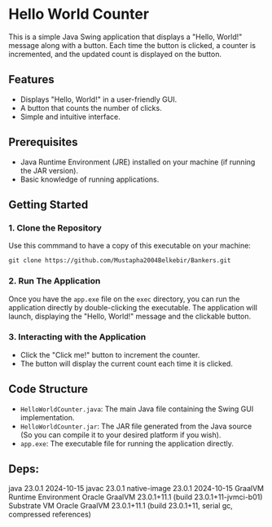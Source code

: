 
# Hello World Counter

This is a simple Java Swing application that displays a "Hello, World!" message along with a button. Each time the button is clicked, a counter is incremented, and the updated count is displayed on the button.

## Features

- Displays "Hello, World!" in a user-friendly GUI.
- A button that counts the number of clicks.
- Simple and intuitive interface.

## Prerequisites

- Java Runtime Environment (JRE) installed on your machine (if running the JAR version).
- Basic knowledge of running applications.

## Getting Started

### 1. Clone the Repository

Use this commmand to have a copy of this executable on your machine:

```
git clone https://github.com/Mustapha2004Belkebir/Bankers.git
```


### 2. Run The Application
Once you have the `app.exe` file on the `exec` directory, you can run the application directly by double-clicking the executable. The application will launch, displaying the "Hello, World!" message and the clickable button.

### 3. Interacting with the Application

- Click the "Click me!" button to increment the counter.
- The button will display the current count each time it is clicked.

## Code Structure

- `HelloWorldCounter.java`: The main Java file containing the Swing GUI implementation.
- `HelloWorldCounter.jar`: The JAR file generated from the Java source (So you can compile it to your desired platform if you wish).
- `app.exe`: The executable file for running the application directly.


## Deps:
java 23.0.1 2024-10-15
javac 23.0.1
native-image 23.0.1 2024-10-15
GraalVM Runtime Environment Oracle GraalVM 23.0.1+11.1 (build 23.0.1+11-jvmci-b01)
Substrate VM Oracle GraalVM 23.0.1+11.1 (build 23.0.1+11, serial gc, compressed references)



